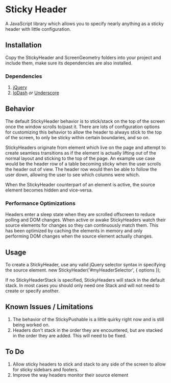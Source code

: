 # Sticky Header
A JavaScript library which allows you to specify nearly anything as a sticky header with little configuration.

## Installation
Copy the StickyHeader and ScreenGeometry folders into your project and include them, make sure its dependencies are also installed.

### Dependencies
1. [jQuery](https://jquery.com/)
2. [loDash](https://lodash.com/) *or* [Underscore](http://underscorejs.org/)

## Behavior
The default StickyHeader behavior is to stick/stack on the top of the screen once the window scrolls to/past it. There are lots of configuration options for customizing this behavior to allow the header to always stick to the top of the screen, to only be sticky within certain boundaries, and so on.

StickyHeaders originate from element which live on the page and attempt to create seamless transitions as if the element is actually lifting out of the normal layout and sticking to the top of the page. An example use case would be the header row of a table becoming sticky when the user scrolls the header out of view. The header row would then be able to follow the user down, allowing the user to see which columns were which.

When the StickyHeader counterpart of an element is active, the source element becomes hidden and vice-versa. 

### Performance Optimizations
Headers enter a sleep state when they are scrolled offscreen to reduce polling and DOM changes. When active or awake StickyHeaders watch their source elements for changes so they can continuously match them. This has been optimized by caching the elements in memory and only performing DOM changes when the source element actually changes.


## Usage
To create a StickyHeader, use any valid jQuery selector syntax in specifying the source element.
     new StickyHeader('#myHeaderSelector', { options });

If no StickyHeaderStack is specified, StickyHeaders will stack in the default stack. In most cases you should only need one Stack and will not need to create or specify another.

## Known Issues / Limitations
1. The behavior of the StickyPushable is a little quirky right now and is still being worked on.
2. Headers don't stack in the order they are encountered, but are stacked in the order they are added. This will need to be fixed.

## To Do
1. Allow sticky headers to stick and stack to any side of the screen to allow for sticky sidebars and footers.
2. Improve the way headers monitor their source element

